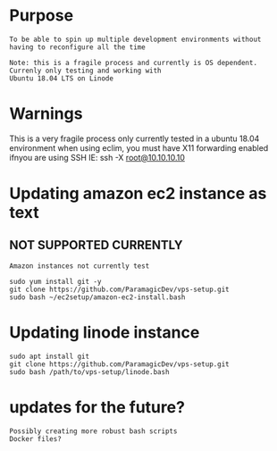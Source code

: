 # Purpose
    To be able to spin up multiple development environments without
    having to reconfigure all the time
     
    Note: this is a fragile process and currently is OS dependent. Currenly only testing and working with
    Ubuntu 18.04 LTS on Linode


# Warnings
   This is a very fragile process only currently tested in a ubuntu 18.04 environment
   when using eclim, you must have X11 forwarding enabled ifnyou are using SSH
   IE: ssh -X root@10.10.10.10

# Updating amazon ec2 instance as text

## NOT SUPPORTED CURRENTLY

    Amazon instances not currently test

    sudo yum install git -y
    git clone https://github.com/ParamagicDev/vps-setup.git
    sudo bash ~/ec2setup/amazon-ec2-install.bash
    
    
  
# Updating linode instance

    sudo apt install git
    git clone https://github.com/ParamagicDev/vps-setup.git
    sudo bash /path/to/vps-setup/linode.bash


# updates for the future?
    
    Possibly creating more robust bash scripts
    Docker files?

